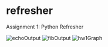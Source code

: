 # refresher
Assignment 1: Python Refresher



![echoOutput](https://github.com/KyraEvjen/refresher/assets/156963640/e214ca92-cd51-43f5-a1b5-5a4f8c4e7e07)
![fibOutput](https://github.com/KyraEvjen/refresher/assets/156963640/38f8d6df-c2a0-44a4-b67a-6d5c21139649)
![hw1Graph](https://github.com/KyraEvjen/refresher/assets/156963640/3cbcb826-470a-4dc6-88b4-72f159869cc0)
